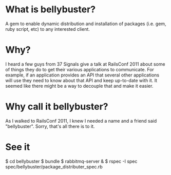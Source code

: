 What is bellybuster?
====================

A gem to enable dynamic distribution and installation of packages (i.e. gem, ruby script, etc) to any interested
client.

Why?
====

I heard a few guys from 37 Signals give a talk at RailsConf 2011 about some of things they do to get their various applications
to communicate. For example, if an application provides an API that several other applications will use they need to know
about that API and keep up-to-date with it. It seemed like there might be a way to decouple that and make it easier.

Why call it bellybuster?
========================

As I walked to RailsConf 2011, I knew I needed a name and a friend said "bellybuster". Sorry, that's all there is to it.

See it
======

$ cd bellybuster
$ bundle
$ rabbitmq-server &
$ rspec -I spec spec/bellybuster/package_distributer_spec.rb
